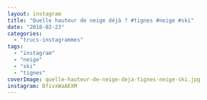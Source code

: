 ```yaml
---
layout: instagram
title: "Quelle hauteur de neige déjà ? #tignes #neige #ski"
date: "2018-02-23"
categories: 
  - "trucs-instagrammes"
tags: 
  - "instagram"
  - "neige"
  - "ski"
  - "tignes"
coverImage: quelle-hauteur-de-neige-deja-tignes-neige-ski.jpg 
instagram: BfivxWaAEXM
---
```

